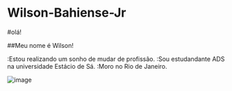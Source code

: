 # Wilson-Bahiense-Jr

#olá!

##Meu nome é Wilson!

:Estou realizando um sonho de mudar de profissão.
:Sou estudandante ADS na universidade Estácio de Sá.
:Moro no Rio de Janeiro.

![image](https://user-images.githubusercontent.com/86250503/152625501-3c531e02-8909-41e9-b871-bca09a290880.png)













